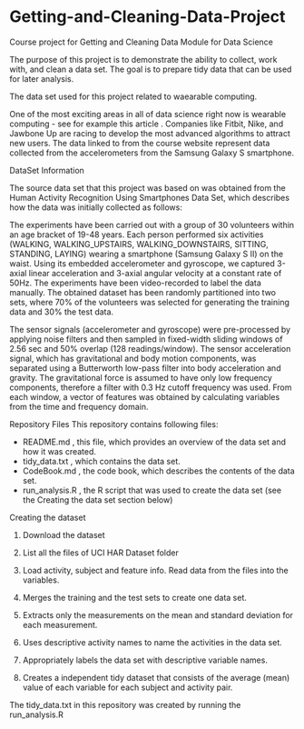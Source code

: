 # Getting-and-Cleaning-Data-Project
Course project for Getting and Cleaning Data Module for Data Science

The purpose of this project is to demonstrate the ability to collect, work with, and clean a data set. The goal is to prepare tidy data that can be used for later analysis.

The data set used for this project related to waearable computing.

One of the most exciting areas in all of data science right now is wearable computing - see for example this article . Companies like Fitbit, Nike, and Jawbone Up are racing to develop the most advanced algorithms to attract new users. The data linked to from the course website represent data collected from the accelerometers from the Samsung Galaxy S smartphone. 

DataSet Information

The source data set that this project was based on was obtained from the Human Activity Recognition Using Smartphones Data Set, which describes how the data was initially collected as follows:

The experiments have been carried out with a group of 30 volunteers within an age bracket of 19-48 years. Each person performed six activities (WALKING, WALKING_UPSTAIRS, WALKING_DOWNSTAIRS, SITTING, STANDING, LAYING) wearing a smartphone (Samsung Galaxy S II) on the waist. Using its embedded accelerometer and gyroscope, we captured 3-axial linear acceleration and 3-axial angular velocity at a constant rate of 50Hz. The experiments have been video-recorded to label the data manually. The obtained dataset has been randomly partitioned into two sets, where 70% of the volunteers was selected for generating the training data and 30% the test data.

The sensor signals (accelerometer and gyroscope) were pre-processed by applying noise filters and then sampled in fixed-width sliding windows of 2.56 sec and 50% overlap (128 readings/window). The sensor acceleration signal, which has gravitational and body motion components, was separated using a Butterworth low-pass filter into body acceleration and gravity. The gravitational force is assumed to have only low frequency components, therefore a filter with 0.3 Hz cutoff frequency was used. From each window, a vector of features was obtained by calculating variables from the time and frequency domain.


Repository Files
This repository contains following files:

- README.md , this file, which provides an overview of the data set and how it was created.
- tidy_data.txt , which contains the data set.
- CodeBook.md , the code book, which describes the contents of the data set.
- run_analysis.R , the R script that was used to create the data set (see the Creating the data set section below)


Creating the dataset

1) Download the dataset

2) List all the files of UCI HAR Dataset folder

3) Load activity, subject and feature info. Read data from the files into the variables.

4) Merges the training and the test sets to create one data set.

5) Extracts only the measurements on the mean and standard deviation for each measurement.

6) Uses descriptive activity names to name the activities in the data set.

7) Appropriately labels the data set with descriptive variable names.

8) Creates a independent tidy dataset that consists of the average (mean) value of each variable for each subject and activity pair.

The  tidy_data.txt  in this repository was created by running the  run_analysis.R 
